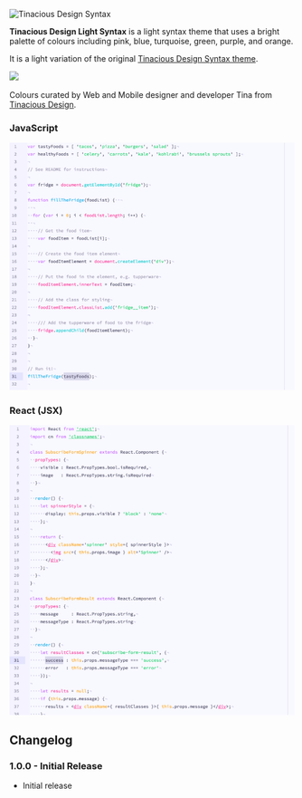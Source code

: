 ![Tinacious Design Syntax](https://raw.githubusercontent.com/tinacious/atom-tinacious-design-syntax/master/images/tinacious-design-syntax.png)

**Tinacious Design Light Syntax** is a light syntax theme that uses a bright palette of colours including pink, blue, turquoise, green, purple, and orange.

It is a light variation of the original [Tinacious Design Syntax theme](https://atom.io/themes/tinacious-design-syntax).

![](https://raw.githubusercontent.com/tinacious/atom-tinacious-design-syntax/master/images/tinacious-design-syntax-swatches.png)

Colours curated by Web and Mobile designer and developer Tina from [Tinacious Design](http://tinaciousdesign.com).

### JavaScript

<img src="https://github.com/tinacious/atom-tinacious-design-light-syntax/raw/master/images/td-light-js.png" width="600" />

### React (JSX)

<img src="https://github.com/tinacious/atom-tinacious-design-light-syntax/raw/master/images/td-light-jsx.png" width="600" />


## Changelog

### 1.0.0 - Initial Release
- Initial release
